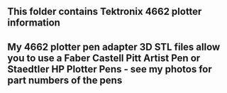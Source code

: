 This folder contains Tektronix 4662 plotter information
-----

My 4662 plotter pen adapter 3D STL files allow you to use a Faber Castell Pitt Artist Pen or Staedtler HP Plotter Pens - see my photos for part numbers of the pens
-------
